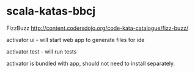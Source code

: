 scala-katas-bbcj
================

FizzBuzz
http://content.codersdojo.org/code-kata-catalogue/fizz-buzz/


activator ui - will start web app to generate files for ide

activator test - will run tests


activator is bundled with app, should not need to install separately.
